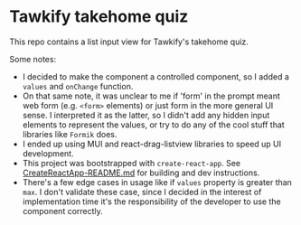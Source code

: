 # Tawkify takehome quiz

This repo contains a list input view for Tawkify's takehome quiz.

Some notes:

- I decided to make the component a controlled component, so I added a `values` and `onChange` function.
- On that same note, it was unclear to me if 'form' in the prompt meant web form (e.g. `<form>` elements) or just form in the more general UI sense.  I interpreted it as the latter, so I didn't add any hidden input elements to represent the values, or try to do any of the cool stuff that libraries like `Formik` does.
- I ended up using MUI and react-drag-listview libraries to speed up UI development.
- This project was bootstrapped with `create-react-app`.  See [CreateReactApp-README.md](CreateReactApp-README.md) for building and dev instructions.
- There's a few edge cases in usage like if `values` property is greater than `max`.  I don't validate these case, since I decided in the interest of implementation time it's the responsibility of the developer to use the component correctly.
